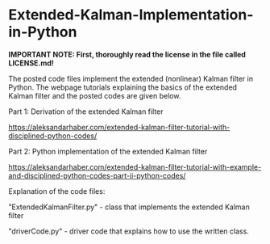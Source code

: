 # Extended-Kalman-Implementation-in-Python

**IMPORTANT NOTE: First, thoroughly read the license in the file called LICENSE.md!**

The posted code files implement the extended (nonlinear) Kalman filter in Python. The webpage tutorials explaining the basics of the extended Kalman filter and the posted codes are given below. 

Part 1: Derivation of the extended Kalman filter

https://aleksandarhaber.com/extended-kalman-filter-tutorial-with-disciplined-python-codes/

Part 2: Python implementation of the extended Kalman filter

https://aleksandarhaber.com/extended-kalman-filter-tutorial-with-example-and-disciplined-python-codes-part-ii-python-codes/


Explanation of the code files:

"ExtendedKalmanFilter.py" - class that implements the extended Kalman filter

"driverCode.py" - driver code that explains how to use the written class.
